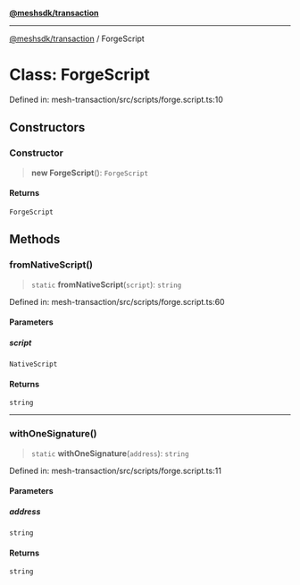 [**@meshsdk/transaction**](../README.md)

***

[@meshsdk/transaction](../globals.md) / ForgeScript

# Class: ForgeScript

Defined in: mesh-transaction/src/scripts/forge.script.ts:10

## Constructors

### Constructor

> **new ForgeScript**(): `ForgeScript`

#### Returns

`ForgeScript`

## Methods

### fromNativeScript()

> `static` **fromNativeScript**(`script`): `string`

Defined in: mesh-transaction/src/scripts/forge.script.ts:60

#### Parameters

##### script

`NativeScript`

#### Returns

`string`

***

### withOneSignature()

> `static` **withOneSignature**(`address`): `string`

Defined in: mesh-transaction/src/scripts/forge.script.ts:11

#### Parameters

##### address

`string`

#### Returns

`string`
